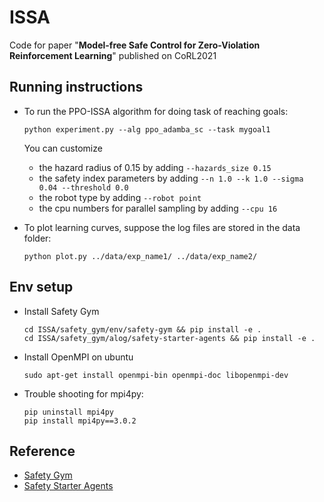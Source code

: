 # ISSA
Code for paper "**Model-free Safe Control for Zero-Violation Reinforcement Learning**" published on CoRL2021
## Running instructions 
- To run the PPO-ISSA algorithm for doing task of reaching goals:
    
    ```
    python experiment.py --alg ppo_adamba_sc --task mygoal1
    ```

    You can customize
    - the hazard radius of 0.15 by adding `--hazards_size 0.15`
    - the safety index parameters by adding `--n 1.0 --k 1.0 --sigma 0.04 --threshold 0.0`
    - the robot type by adding `--robot point`
    - the cpu numbers for parallel sampling by adding `--cpu 16`

- To plot learning curves, suppose the log files are stored in the data folder:

    ```
    python plot.py ../data/exp_name1/ ../data/exp_name2/
    ```

## Env setup
- Install Safety Gym

    ```
    cd ISSA/safety_gym/env/safety-gym && pip install -e .
    cd ISSA/safety_gym/alog/safety-starter-agents && pip install -e .
    ```


- Install OpenMPI on ubuntu

    ```
    sudo apt-get install openmpi-bin openmpi-doc libopenmpi-dev
    ```


- Trouble shooting for mpi4py:
    ```
    pip uninstall mpi4py
    pip install mpi4py==3.0.2
    ```

## Reference

- [Safety Gym](https://github.com/openai/safety-gym) 
- [Safety Starter Agents](https://github.com/openai/safety-starter-agents) 






